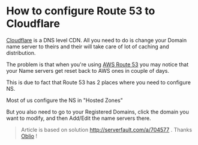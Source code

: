 # How to configure Route 53 to Cloudflare

[Cloudflare](https://www.cloudflare.com) is a DNS level CDN.
All you need to do is change your Domain name server to theirs and their
will take care of lot of caching and distribution.

The problem is that when you're using [AWS Route 53](https://aws.amazon.com/route53/) you may
notice that your Name servers get reset back to AWS ones in couple of
days.

This is due to fact that Route 53 has 2 places where you need to
configure NS.

Most of us configure the NS in "Hosted Zones"

But you also need to go to your Registered Domains, click the domain you want to
modify, and then Add/Edit the name servers there.

> Article is based on solution http://serverfault.com/a/704577 . Thanks
> [Oblio](http://serverfault.com/users/133223/oblio) ! 



